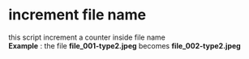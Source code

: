# increment file name

this script increment a counter inside file name  
**Example** : the file __file_001-type2.jpeg__ becomes __file_002-type2.jpeg__
